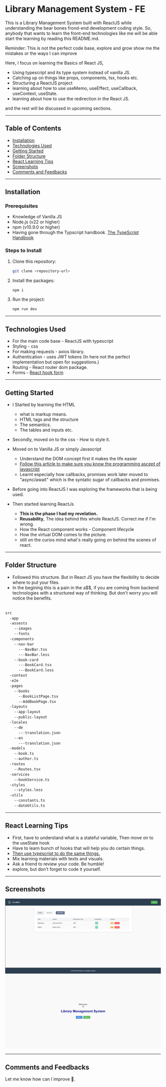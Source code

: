 # Library Management System - FE

This is a Library Management System built with ReactJS while understanding the bear bones frond-end development coding style. So, anybody that wants to learn the front-end technologies like me will be able start the learning by reading this README.md.

Reminder: This is not the perfect code base, explore and grow show me the mistakes or the ways I can improve

Here, I focus on learning the Basics of React JS,

- Using typescript and its type system instead of vanilla JS.
- Catching up on things like props, components, tsx, hooks etc.
- Structuring a ReactJS project
- learning about how to use useMemo, useEffect, useCallback, useContext, useState.
- learning about how to use the redirection in the React JS.

and the rest will be discussed in upcoming sections.

---

## Table of Contents

- [Installation](#installation)
- [Technologies Used](#technologies-used)
- [Getting Started](#getting-started)
- [Folder Structure](#folder-structure)
- [React Learning Tips](#react-learning-tips)
- [Screenshots](#screenshots)
- [Comments and Feedbacks](#comments-and-feedbacks)

---

## Installation

### Prerequisites

- Knowledge of Vanilla JS
- Node.js (v22 or higher)
- npm (v10.9.0 or higher)
- Having gone through the Typscript handbook. [The TypeScript Handbook](https://www.typescriptlang.org/docs/handbook/intro.html)

### Steps to Install

1. Clone this repository:

   ```bash
   git clone <repository-url>
   ```

2. Install the packages:

    ```bash
    npm i
    ```
3. Run the project:

    ```bash
    npm run dev
    ```

---

## Technologies Used

- For the main code base - ReactJS with typescript
- Styling - css
- For making requests - axios library.
- Authentication - uses JWT tokens (In here not the perfect implementation but open for suggestions.)
- Routing  - React router dom package.
- Forms - [React hook form](https://www.react-hook-form.com/)

---

## Getting Started

- I Started by learning the HTML
    - what is markup means.
    - HTML tags and the structure
    - The semantics.
    - The tables and inputs etc.

- Secondly, moved on to the css - How to style it.

- Moved on to Vanilla JS or simply  Javascript
    - Understand the DOM concept first it makes the life easier 
    - [Follow this article to make sure you know the programming ascept of javascript](https://github.com/lydiahallie/javascript-questions)
    - Learnt especially how callbacks, promises work later moved to "async/await" which is the syntatic sugar of callbacks and promises.

- Before going into ReactJS I was exploring the frameworks that is being used.
- Then started learning ReactJs
    - **This is the phase I had my revelation.**
    - **Reusability**, The idea behind this whole ReactJS. Correct me if I'm wrong.
    - How the React component works - Component lifecycle
    - How the virtual DOM comes to the picture.
    - still on the curios mind what's really going on behind the scenes of react.

---

## Folder Structure

- Followed this structure. But in React JS you have the flexibility to decide where to put your files. 
- In the begining this is a pain in the a$$, if you are coming from backend technologies with a structured way of thinking. But don't worry you will notice the benefits.


```markdown

src
  -app
  -assests
    --images
    --fonts
  -components
    --nav-bar
      ---NavBar.tsx
      ---NavBar.less
    --book-card
      ---BookCard.tsx
      ---BookCard.less
  -context
  -e2e
  -pages
    --books
      --BookListPage.tsx
      --AddBookPage.tsx
  -layouts
    --app-layout
    --public-layout
  -locales
    --de
      ---translation.json
    --en
      ---translation.json
  -models
    --book.ts
    --author.ts
  -routes
    --Routes.tsx
  -services
    --bookService.ts
  -styles
    --styles.less
  -utils
    --constants.ts
    --dateUtils.ts

```
---

## React Learning Tips

- First, have to understand what is a stateful variable, Then move on to the useState hook
- Have to learn bunch of hooks that will help you do certain things.
- [Then use typescript to do the same things.](https://www.youtube.com/watch?v=TPACABQTHvM)
- Mix learning materials with texts and visuals.
- Ask a friend to review your code. Be humble!
- explore, but don't forget to code it yourself.

---

## Screenshots

![](assets/image_1.png)
![](assets/image_2.png)



---

## Comments and Feedbacks

Let me know how can I improve 💖.

